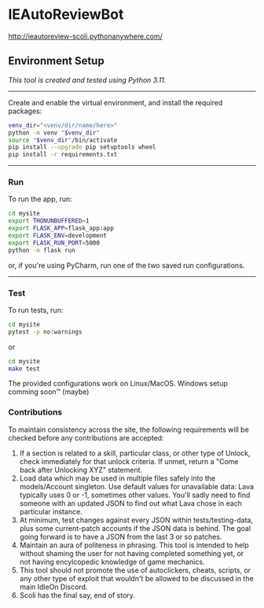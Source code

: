 # IEAutoReviewBot

http://ieautoreview-scoli.pythonanywhere.com/

## Environment Setup

_This tool is created and tested using Python 3.11._
<hr/>

Create and enable the virtual environment, and install the required packages:
``` bash
venv_dir="<venv/dir/name/here>"
python -m venv "$venv_dir"
source "$venv_dir"/bin/activate
pip install --upgrade pip setuptools wheel
pip install -r requirements.txt
```
<hr/>

### Run

To run the app, run:
``` bash
cd mysite
export THONUNBUFFERED=1
export FLASK_APP=flask_app:app
export FLASK_ENV=development
export FLASK_RUN_PORT=5000
python -m flask run 
```
or, if you're using PyCharm, run one of the two saved run configurations.
<hr/>

### Test

To run tests, run:
``` bash
cd mysite
pytest -p no:warnings
```
or
``` bash
cd mysite
make test
```

The provided configurations work on Linux/MacOS. Windows setup comming soon™ (maybe)

### Contributions

To maintain consistency across the site, the following requirements will be checked before any contributions are accepted:
1) If a section is related to a skill, particular class, or other type of Unlock, check immediately for that unlock criteria. If unmet, return a "Come back after Unlocking XYZ" statement.
2) Load data which may be used in multiple files safely into the models/Account singleton. Use default values for unavailable data: Lava typically uses 0 or -1, sometimes other values. You'll sadly need to find someone with an updated JSON to find out what Lava chose in each particular instance.
3) At minimum, test changes against every JSON within tests/testing-data, plus some current-patch accounts if the JSON data is behind. The goal going forward is to have a JSON from the last 3 or so patches.
4) Maintain an aura of politeness in phrasing. This tool is intended to help without shaming the user for not having completed something yet, or not having encylcopedic knowledge of game mechanics.
5) This tool should not promote the use of autoclickers, cheats, scripts, or any other type of exploit that wouldn't be allowed to be discussed in the main IdleOn Discord.
6) Scoli has the final say, end of story.

